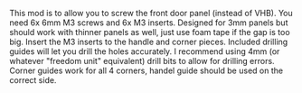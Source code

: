 This mod is to allow you to screw the front door panel (instead of VHB).
You need 6x 6mm M3 screws and 6x M3 inserts.
Designed for 3mm panels but should work with thinner panels as well, just use foam tape if the gap is too big.
Insert the M3 inserts to the handle and corner pieces.
Included drilling guides will let you drill the holes accurately. I recommend using 4mm (or whatever "freedom unit" equivalent) drill bits to allow for drilling errors.
Corner guides work for all 4 corners, handel guide should be used on the correct side.
